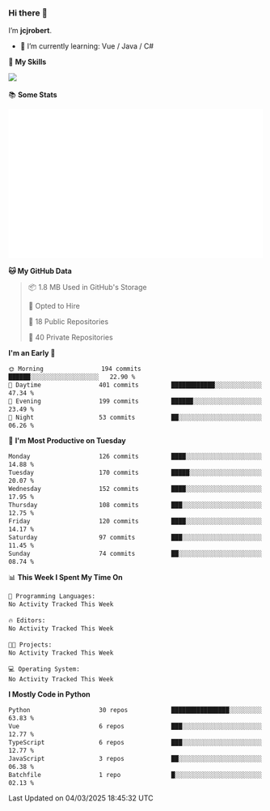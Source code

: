### Hi there 👋

I’m **jcjrobert**.

- 🌱 I’m currently learning: Vue / Java / C#

🌟 **My Skills**

![](https://img.shields.io/badge/-Python-3e74a2?style=flat-square&logo=Python&logoColor=fff)

📚 **Some Stats**

![](https://github.com/jcjrobert/github-stats/blob/master/generated/overview.svg)

<!--START_SECTION:waka-->
**🐱 My GitHub Data** 

> 📦 1.8 MB Used in GitHub's Storage 
 > 
> 💼 Opted to Hire
 > 
> 📜 18 Public Repositories 
 > 
> 🔑 40 Private Repositories 
 > 
**I'm an Early 🐤** 

```text
🌞 Morning                194 commits         ██████░░░░░░░░░░░░░░░░░░░   22.90 % 
🌆 Daytime                401 commits         ████████████░░░░░░░░░░░░░   47.34 % 
🌃 Evening                199 commits         ██████░░░░░░░░░░░░░░░░░░░   23.49 % 
🌙 Night                  53 commits          ██░░░░░░░░░░░░░░░░░░░░░░░   06.26 % 
```
📅 **I'm Most Productive on Tuesday** 

```text
Monday                   126 commits         ████░░░░░░░░░░░░░░░░░░░░░   14.88 % 
Tuesday                  170 commits         █████░░░░░░░░░░░░░░░░░░░░   20.07 % 
Wednesday                152 commits         ████░░░░░░░░░░░░░░░░░░░░░   17.95 % 
Thursday                 108 commits         ███░░░░░░░░░░░░░░░░░░░░░░   12.75 % 
Friday                   120 commits         ████░░░░░░░░░░░░░░░░░░░░░   14.17 % 
Saturday                 97 commits          ███░░░░░░░░░░░░░░░░░░░░░░   11.45 % 
Sunday                   74 commits          ██░░░░░░░░░░░░░░░░░░░░░░░   08.74 % 
```


📊 **This Week I Spent My Time On** 

```text
💬 Programming Languages: 
No Activity Tracked This Week

🔥 Editors: 
No Activity Tracked This Week

🐱‍💻 Projects: 
No Activity Tracked This Week

💻 Operating System: 
No Activity Tracked This Week
```

**I Mostly Code in Python** 

```text
Python                   30 repos            ████████████████░░░░░░░░░   63.83 % 
Vue                      6 repos             ███░░░░░░░░░░░░░░░░░░░░░░   12.77 % 
TypeScript               6 repos             ███░░░░░░░░░░░░░░░░░░░░░░   12.77 % 
JavaScript               3 repos             ██░░░░░░░░░░░░░░░░░░░░░░░   06.38 % 
Batchfile                1 repo              █░░░░░░░░░░░░░░░░░░░░░░░░   02.13 % 
```




 Last Updated on 04/03/2025 18:45:32 UTC
<!--END_SECTION:waka-->
